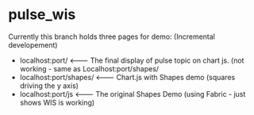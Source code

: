 # pulse_wis

Currently this branch holds three pages for demo:
(Incremental developement)

-    localhost:port/         <--- The final display of pulse topic on chart js. (not working - same as Localhost:port/shapes/
-    localhost:port/shapes/  <--- Chart.js with Shapes demo (squares driving the y axis)
-    localhost:port/js       <--- The original Shapes Demo (using Fabric - just shows WIS is working)

